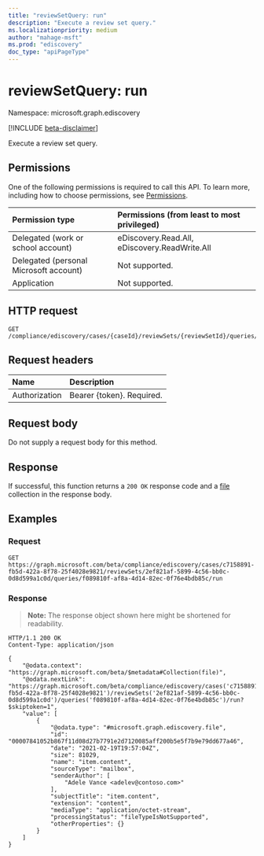 ```yaml
---
title: "reviewSetQuery: run"
description: "Execute a review set query."
ms.localizationpriority: medium
author: "mahage-msft"
ms.prod: "ediscovery"
doc_type: "apiPageType"
---
```


# reviewSetQuery: run

Namespace: microsoft.graph.ediscovery

[!INCLUDE [beta-disclaimer](../../includes/beta-disclaimer.md)]

Execute a review set query.

## Permissions

One of the following permissions is required to call this API. To learn more, including how to choose permissions, see [Permissions](/graph/permissions-reference).

|Permission type|Permissions (from least to most privileged)|
|:---|:---|
|Delegated (work or school account)|eDiscovery.Read.All, eDiscovery.ReadWrite.All|
|Delegated (personal Microsoft account)|Not supported.|
|Application|Not supported.|

## HTTP request

<!-- {
  "blockType": "ignored"
}
-->

``` http
GET /compliance/ediscovery/cases/{caseId}/reviewSets/{reviewSetId}/queries/{reviewSetQueryId}/run
```

## Request headers

|Name|Description|
|:---|:---|
|Authorization|Bearer {token}. Required.|

## Request body

Do not supply a request body for this method.

## Response

If successful, this function returns a `200 OK` response code and a [file](../resources/ediscovery-file.md) collection in the response body.

## Examples

### Request
<!-- {
  "blockType": "request",
  "name": "reviewsetquery_run"
}
-->

``` http
GET https://graph.microsoft.com/beta/compliance/ediscovery/cases/c7158891-fb5d-422a-8f78-25f4028e9821/reviewSets/2ef821af-5899-4c56-bb0c-0d8d599a1c0d/queries/f089810f-af8a-4d14-82ec-0f76e4bdb85c/run
```

### Response

>**Note:** The response object shown here might be shortened for readability.
<!-- {
  "blockType": "response",
  "truncated": true,
  "@odata.type": "microsoft.graph.ediscovery.file",
  "isCollection": true
}
-->

``` http
HTTP/1.1 200 OK
Content-Type: application/json

{
    "@odata.context": "https://graph.microsoft.com/beta/$metadata#Collection(file)",
    "@odata.nextLink": "https://graph.microsoft.com/beta/compliance/ediscovery/cases('c7158891-fb5d-422a-8f78-25f4028e9821')/reviewSets('2ef821af-5899-4c56-bb0c-0d8d599a1c0d')/queries('f089810f-af8a-4d14-82ec-0f76e4bdb85c')/run?$skiptoken=1",
    "value": [
        {
            "@odata.type": "#microsoft.graph.ediscovery.file",
            "id": "00007841052b867f11d08d27b7791e2d7120085aff200b5e5f7b9e79dd677a46",
            "date": "2021-02-19T19:57:04Z",
            "size": 81029,
            "name": "item.content",
            "sourceType": "mailbox",
            "senderAuthor": [
                "Adele Vance <adelev@contoso.com>"
            ],
            "subjectTitle": "item.content",
            "extension": "content",
            "mediaType": "application/octet-stream",
            "processingStatus": "fileTypeIsNotSupported",
            "otherProperties": {}
        }
    ]
}
```
